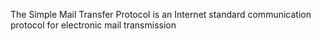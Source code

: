 The Simple Mail Transfer Protocol is an Internet standard communication protocol for electronic mail transmission